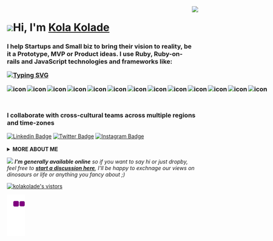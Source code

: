 <img align="right" src="https://media.giphy.com/media/qgQUggAC3Pfv687qPC/giphy.gif" height="160px" width="auto">

<h1 align="left"><img src="https://raw.githubusercontent.com/kolakolade/kolakolade/master/wave.gif" width="30px">Hi, I'm <a href="https://kolakolade.me">Kola Kolade</a></h1>

<h3 align="left">I help Startups and Small biz to bring their vision to reality, be it a Prototype, MVP or Product ideas. I use Ruby, Ruby-on-rails and JavaScript technologies and frameworks like:
<br>

[![Typing SVG](https://readme-typing-svg.demolab.com?font=Fira+Code&pause=1000&width=435&lines=React.js%2C+React+Native%2C+Next.js;Node.js%2C+Typescript%2C+Webpack;Jest%2C+Mocha%2C+Cypress)](https://git.io/typing-svg)

<div style="display: flex; align-items: flex-start;"><img src="https://techstack-generator.vercel.app/js-icon.svg" alt="icon" width="53" height="53" /><img src="https://techstack-generator.vercel.app/ts-icon.svg" alt="icon" width="53" height="53" /><img src="https://techstack-generator.vercel.app/react-icon.svg" alt="icon" width="53" height="53" /><img src="https://techstack-generator.vercel.app/redux-icon.svg" alt="icon" width="53" height="53" /><img src="https://techstack-generator.vercel.app/sass-icon.svg" alt="icon" width="53" height="53" /><img src="https://techstack-generator.vercel.app/webpack-icon.svg" alt="icon" width="53" height="53" /><img src="https://techstack-generator.vercel.app/prettier-icon.svg" alt="icon" width="53" height="53" /><img src="https://techstack-generator.vercel.app/jest-icon.svg" alt="icon" width="53" height="53" /><img src="https://techstack-generator.vercel.app/restapi-icon.svg" alt="icon" width="53" height="53" /><img src="https://techstack-generator.vercel.app/github-icon.svg" alt="icon" width="53" height="53" /><img src="https://techstack-generator.vercel.app/docker-icon.svg" alt="icon" width="53" height="53" /><img src="https://techstack-generator.vercel.app/aws-icon.svg" alt="icon" width="53" height="53" /><img src="https://techstack-generator.vercel.app/mysql-icon.svg" alt="icon" width="53" height="53" /></div>

I collaborate with cross-cultural teams across multiple regions and time-zones</h3>

<a target="_blank" href="https://linkedin.com/in/kolakolade/">
<img src="https://img.shields.io/badge/-kolakolade-blue?style=for-the-badge&logo=Linkedin&logoColor=white&link=https://linkedin.com/in/kolakolade/" alt="Linkedin Badge"></a>

<a target="_blank" href="https://twitter.com/kola_kolade">
<img src="https://img.shields.io/badge/kola_kolade-1ca0f1?style=for-the-badge&logo=twitter&logoColor=white&link=https://twitter.com/kola_kolade" alt="Twitter Badge"></a>

<a target="_blank" href="https://instagram.com/kolakolade__/">
<img src="https://img.shields.io/badge/-kolakolade-E1306C?style=for-the-badge&logo=Instagram&logoColor=white&link=https://instagram.com/kolakolade__/" alt="Instagram Badge"></a>
<br>

<br>

  <details>
    <summary>
    <strong>MORE ABOUT ME</strong>
    </summary>

```javascript
const kolakolade = {
  availableForHire: true,
  education: "someCollege",
  otherAlias: "Full Stack Developer",
  codesIn: ["Javascript", "HTML", "CSS", "Bash", "Ruby", "Ruby-on-Rails", "React", "Docker"],
  currentlylearning: ["React Native", "TailwindCss", "Next.Js"],
  toolsUsing: ["Sass", "AWS", "Wordpress", "Firebase", "Figma", "Gulp", "Webpack"],
  experiences: [
    {
      company : "SprintplexLimited",
      post : "Co-Founder | CTO"
    },
    {
      company : "ProteuxLimited",
      post : "Co-Founder | CEO"
    },
    {
      company : "Open to Opportunity", "Open to Employment"
    }
  ],
}
```

![kola's github stats](https://github-readme-stats.vercel.app/api?username=kkolade&show_icons=true&icon_color=141414&bg_color=ffffff&hide_border=true&line_height=25&text_color=141414&hide_title=true&count_private=true)[![Top Langs](https://github-readme-stats.vercel.app/api/top-langs/?username=kkolade&layout=compact)](https://github.com/kkolade/github-readme-stats)

[![willianrod's wakatime stats](https://github-readme-stats.vercel.app/api/wakatime?username=kkolade)](https://github.com/kkolade/github-readme-stats)

<!--START_SECTION:waka-->

```text
From: 25 December 2022 - To: 01 January 2023

Total Time: 6 hrs 22 mins

JavaScript   3 hrs 15 mins   ████████████▓░░░░░░░░░░░░   51.19 %
Markdown     1 hr 58 mins    ███████▓░░░░░░░░░░░░░░░░░   30.95 %
HTML         54 mins         ███▓░░░░░░░░░░░░░░░░░░░░░   14.15 %
YAML         5 mins          ▒░░░░░░░░░░░░░░░░░░░░░░░░   01.41 %
CSS          4 mins          ▒░░░░░░░░░░░░░░░░░░░░░░░░   01.24 %
JSON         4 mins          ▒░░░░░░░░░░░░░░░░░░░░░░░░   01.07 %
```

<!--END_SECTION:waka-->

![](http://github-profile-summary-cards.vercel.app/api/cards/profile-details?username=kkolade&theme=default)

![](http://github-profile-summary-cards.vercel.app/api/cards/repos-per-language?username=kkolade&theme=default)![](http://github-profile-summary-cards.vercel.app/api/cards/most-commit-language?username=kkolade&theme=default)

  <!--START_SECTION:activity-->

1. ❗️ Opened issue [#6](https://github.com/kkolade/minimalist-todo-app/issues/6) in [kkolade/minimalist-todo-app](https://github.com/kkolade/minimalist-todo-app)
2. ❗️ Opened issue [#5](https://github.com/kkolade/minimalist-todo-app/issues/5) in [kkolade/minimalist-todo-app](https://github.com/kkolade/minimalist-todo-app)
3. ❗️ Opened issue [#4](https://github.com/kkolade/minimalist-todo-app/issues/4) in [kkolade/minimalist-todo-app](https://github.com/kkolade/minimalist-todo-app)
4. ❗️ Opened issue [#3](https://github.com/kkolade/minimalist-todo-app/issues/3) in [kkolade/minimalist-todo-app](https://github.com/kkolade/minimalist-todo-app)
5. 🎉 Merged PR [#2](https://github.com/kkolade/minimalist-todo-app/pull/2) in [kkolade/minimalist-todo-app](https://github.com/kkolade/minimalist-todo-app)
<!--END_SECTION:activity-->

  </details>

<img src="https://media.giphy.com/media/RhwkGhrlj3NVSOxWSN/giphy.gif" height="30"> <em><b>I'm generally available online</b> so if you want to say hi or just dropby, feel free to <a target="_blank" href="https://github.com/kkolade/kkolade/discussions/new"><strong> start a discussion here</strong></a>, I'll be happy to exchnage our views on dinosaurs or life or anything you fancy about ;)</b> </em>

<a target="_blank" href="https://github.com/kkolade/kkolade/">
<img src="https://img.shields.io/badge/dynamic/json?url=https://api.countapi.xyz/hit/visitor-badge/kolakolade&style=for-the-badge&label=visitors&query=value&color=0F0F1A&labelColor=0F0F1A" alt="kolakolade's vistors">
</a>

![snake gif](https://github.com/kkolade/kkolade/blob/output/github-contribution-grid-snake.gif)

